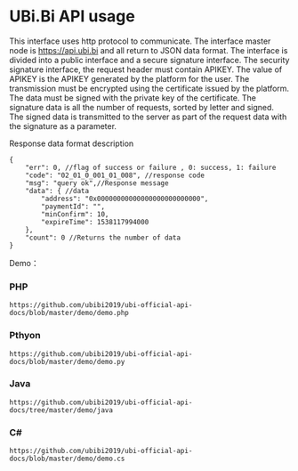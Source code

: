 UBi.Bi API  usage
====

This interface uses http protocol to communicate. The interface master node is https://api.ubi.bi and all return to JSON data format. The interface is divided into a public interface and a secure signature interface. The security signature interface, the request header must contain APIKEY. The value of APIKEY is the APIKEY generated by the platform for the user. The transmission must be encrypted using the certificate issued by the platform. The data must be signed with the private key of the certificate. The signature data is all the number of requests, sorted by letter and signed. The signed data is transmitted to the server as part of the request data with the signature as a parameter.

Response data format description
```
{
	"err": 0, //flag of success or failure , 0: success, 1: failure
	"code": "02_01_0_001_01_008", //response code
	"msg": "query ok",//Response message
	"data": { //data 
		"address": "0x00000000000000000000000000",
		"paymentId": "",
		"minConfirm": 10,
		"expireTime": 1538117994000
	},
	"count": 0 //Returns the number of data
}
```

Demo：
### PHP	 
	https://github.com/ubibi2019/ubi-official-api-docs/blob/master/demo/demo.php	
### Pthyon 
	https://github.com/ubibi2019/ubi-official-api-docs/blob/master/demo/demo.py
### Java	 
	https://github.com/ubibi2019/ubi-official-api-docs/tree/master/demo/java
### C#	 
	https://github.com/ubibi2019/ubi-official-api-docs/blob/master/demo/demo.cs
